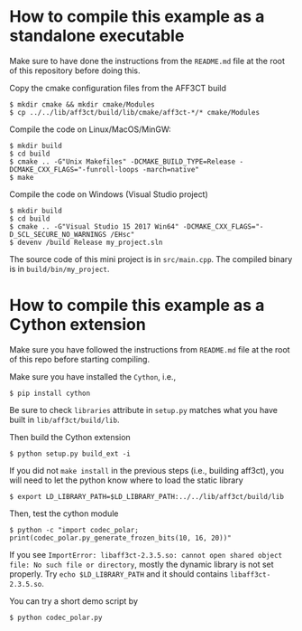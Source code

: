# How to compile this example as a standalone executable

Make sure to have done the instructions from the `README.md` file at the root of this repository before doing this.

Copy the cmake configuration files from the AFF3CT build

	$ mkdir cmake && mkdir cmake/Modules
	$ cp ../../lib/aff3ct/build/lib/cmake/aff3ct-*/* cmake/Modules

Compile the code on Linux/MacOS/MinGW:

	$ mkdir build
	$ cd build
	$ cmake .. -G"Unix Makefiles" -DCMAKE_BUILD_TYPE=Release -DCMAKE_CXX_FLAGS="-funroll-loops -march=native"
	$ make

Compile the code on Windows (Visual Studio project)

	$ mkdir build
	$ cd build
	$ cmake .. -G"Visual Studio 15 2017 Win64" -DCMAKE_CXX_FLAGS="-D_SCL_SECURE_NO_WARNINGS /EHsc"
	$ devenv /build Release my_project.sln

The source code of this mini project is in `src/main.cpp`.
The compiled binary is in `build/bin/my_project`.

# How to compile this example as a Cython extension

Make sure you have followed the instructions from `README.md` file at the root of this repo before starting compiling.

Make sure you have installed the `Cython`, i.e.,

	$ pip install cython

Be sure to check `libraries` attribute in `setup.py` matches what you have built in `lib/aff3ct/build/lib`.

Then build the Cython extension

	$ python setup.py build_ext -i

If you did not `make install` in the previous steps (i.e., building aff3ct), you will need to let the python know where to load the static library

	$ export LD_LIBRARY_PATH=$LD_LIBRARY_PATH:../../lib/aff3ct/build/lib

Then, test the cython module

	$ python -c "import codec_polar; print(codec_polar.py_generate_frozen_bits(10, 16, 20))"

If you see `ImportError: libaff3ct-2.3.5.so: cannot open shared object file: No such file or directory`, mostly the dynamic library is not set properly. Try `echo $LD_LIBRARY_PATH` and it should contains `libaff3ct-2.3.5.so`.

You can try a short demo script by

	$ python codec_polar.py